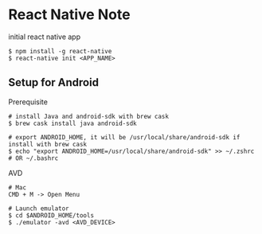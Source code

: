 # React Native Note

initial react native app

```
$ npm install -g react-native
$ react-native init <APP_NAME>
```

## Setup for Android

Prerequisite

```
# install Java and android-sdk with brew cask
$ brew cask install java android-sdk

# export ANDROID_HOME, it will be /usr/local/share/android-sdk if install with brew cask
$ echo "export ANDROID_HOME=/usr/local/share/android-sdk" >> ~/.zshrc # OR ~/.bashrc
```

AVD

```
# Mac
CMD + M -> Open Menu

# Launch emulator
$ cd $ANDROID_HOME/tools
$ ./emulator -avd <AVD_DEVICE>
```



